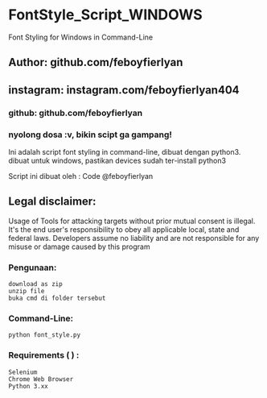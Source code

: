 # FontStyle_Script_WINDOWS
Font Styling for Windows in Command-Line

## Author: github.com/feboyfierlyan
## instagram: instagram.com/feboyfierlyan404
### github: github.com/feboyfierlyan
### nyolong dosa :v, bikin scipt ga gampang!

Ini adalah script font styling in command-line, dibuat dengan python3.
dibuat untuk windows, pastikan devices sudah ter-install python3

Script ini dibuat oleh :
Code	@feboyfierlyan

## Legal disclaimer:
Usage of Tools for attacking targets without prior mutual consent is illegal. It's the end user's responsibility to obey all applicable local, state and federal laws. Developers assume no liability and are not responsible for any misuse or damage caused by this program 


### Pengunaan:
```
download as zip
unzip file
buka cmd di folder tersebut
```

### Command-Line:
```
python font_style.py
```

### Requirements ( ) :
```
Selenium
Chrome Web Browser
Python 3.xx

```
